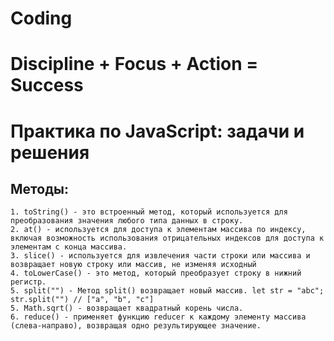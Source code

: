 # Coding

# Discipline + Focus + Action = Success

# Практика по JavaScript: задачи и решения

## Методы:

    1. toString() - это встроенный метод, который используется для преобразования значения любого типа данных в строку.
    2. at() - используется для доступа к элементам массива по индексу, включая возможность использования отрицательных индексов для доступа к элементам с конца массива.
    3. slice() - используется для извлечения части строки или массива и возвращает новую строку или массив, не изменяя исходный
    4. toLowerCase() - это метод, который преобразует строку в нижний регистр.
    5. split("") - Метод split() возвращает новый массив. let str = "abc"; str.split("") // ["a", "b", "c"]
    5. Math.sqrt() - возвращает квадратный корень числа.
    6. reduce() - применяет функцию reducer к каждому элементу массива (слева-направо), возвращая одно результирующее значение.
